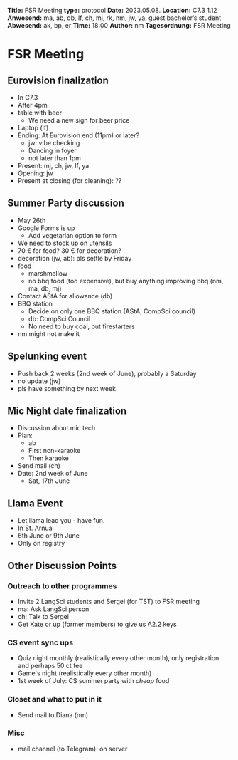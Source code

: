 
**Title:** FSR Meeting
**type:** protocol
**Date:** 2023.05.08.
**Location:** C7.3 1.12 
**Anwesend:** ma, ab, db, lf, ch, mj, rk, nm, jw, ya, guest bachelor’s student
**Abwesend:** ak, bp, er
**Time:** 18:00
**Author:** nm
**Tagesordnung:** FSR Meeting

# FSR Meeting

## Eurovision finalization

- In C7.3
- After 4pm
- table with beer
  - We need a new sign for beer price
- Laptop (lf)
- Ending: At Eurovision end (11pm) or later?
  - jw: vibe checking
  - Dancing in foyer
  - not later than 1pm
- Present: mj, ch, jw, lf, ya
- Opening: jw
- Present at closing (for cleaning): ??

## Summer Party discussion

- May 26th
- Google Forms is up
  - Add vegetarian option to form
- We need to stock up on utensils
- 70 € for food? 30 € for decoration?
- decoration (jw, ab): pls settle by Friday
- food
  - marshmallow
  - no bbq food (too expensive), but buy anything improving bbq (nm, ma, db, mj)
- Contact AStA for allowance (db)
- BBQ station
  - Decide on only one BBQ station (AStA, CompSci council)
  - db: CompSci Council
  - No need to buy coal, but firestarters
- nm might not make it

## Spelunking event

- Push back 2 weeks (2nd week of June), probably a Saturday
- no update (jw)
- pls have something by next week

## Mic Night date finalization

- Discussion about mic tech
- Plan:
  - ab
  - First non-karaoke
  - Then karaoke
- Send mail (ch)
- Date: 2nd week of June
  - Sat, 17th June

## Llama Event

- Let llama lead you - have fun.
- In St. Arnual
- 6th June or 9th June
- Only on registry

## Other Discussion Points

### Outreach to other programmes

- Invite 2 LangSci students and Sergei (for TST) to FSR meeting
- ma: Ask LangSci person
- ch: Talk to Sergei
- Get Kate or up (former members) to give us A2.2 keys

### CS event sync ups

- Quiz night monthly (realistically every other month), only registration and perhaps 50 ct fee
- Game's night (realistically every other month)
- 1st week of July: CS summer party with *cheap* food

### Closet and what to put in it

- Send mail to Diana (nm)

### Misc

- mail channel (to Telegram): on server
